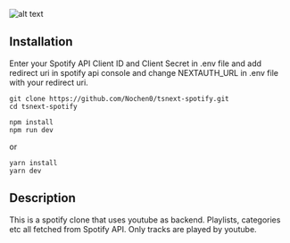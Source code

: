 [ss]: https://user-images.githubusercontent.com/71450603/163694344-2513b80f-7905-4084-b16f-85abd099f558.png "Logo Title Text 2"

![alt text][ss]

## Installation

Enter your Spotify API Client ID and Client Secret in .env file and add redirect uri in spotify api console and change NEXTAUTH_URL in .env file with your redirect uri.

```
git clone https://github.com/Nochen0/tsnext-spotify.git
cd tsnext-spotify
```
```
npm install
npm run dev
```
or
```
yarn install
yarn dev
```

## Description

This is a spotify clone that uses youtube as backend. Playlists, categories etc all fetched from Spotify API. Only tracks are played by youtube.
